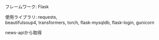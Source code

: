 フレームワーク:
Flask

使用ライブラリ:
requests,  
beautifulsoup4, 
transformers, 
torch, 
flask-mysqldb, 
flask-login, 
gunicorn

news-apiから取得
